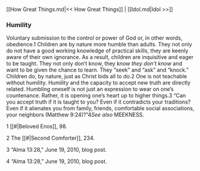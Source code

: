 [[How Great Things.md|<< How Great Things]]  |  [[Idol.md|Idol >>]]

### Humility
Voluntary submission to the control or power of God or, in other words, obedience.1 Children are by nature more humble than adults. They not only do not have a good working knowledge of practical skills, they are keenly aware of their own ignorance. As a result, children are inquisitive and eager to be taught. They not only don’t know, they *know they don’t know* and want to be given the chance to learn. They “seek” and “ask” and “knock.” Children do, by nature, just as Christ bids all to do.2 One is not teachable without humility. Humility and the capacity to accept new truth are directly related. Humbling oneself is not just an expression to wear on one’s countenance. Rather, it is opening one’s heart up to higher things.3 “Can you accept truth if it is taught to you? Even if it contradicts your traditions? Even if it alienates you from family, friends, comfortable social associations, your neighbors (Matthew 9:24)?”4*See also* MEEKNESS.



1
[[#|Beloved Enos]], 98.


2 The [[#|Second Comforter]], 234.


3 “Alma 13:28,” June 19, 2010, blog post.


4 “Alma 13:28,” June 19, 2010, blog post.
